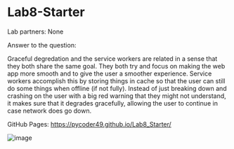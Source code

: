 # Lab8-Starter

Lab partners: None

Answer to the question:

Graceful degredation and the service workers are related in a sense that they both share the same goal. They both try and focus on making the web app more smooth and to give the user a smoother experience. Service workers accomplish this by storing things in cache so that the user can still do some things when offline (if not fully). Instead of just breaking down and crashing on the user with a big red warning that they might not understand, it makes sure that it degrades gracefully, allowing the user to continue in case network does go down.

GitHub Pages: https://pycoder49.github.io/Lab8_Starter/

![image](https://github.com/user-attachments/assets/03c40b1a-ec3c-464b-a18d-b14d7fa4156b)

